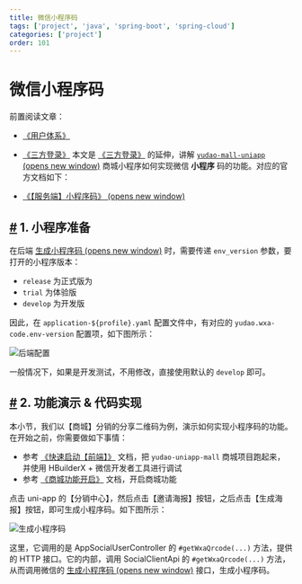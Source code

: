 ```yaml
---
title: 微信小程序码
tags: ['project', 'java', 'spring-boot', 'spring-cloud']
categories: ['project']
order: 101
---
```

# 微信小程序码

前置阅读文章：

 * [《用户体系》](/user-center/)
* [《三方登录》](/social-user/)
 本文是 [《三方登录》](/social-user/) 的延伸，讲解 [`yudao-mall-uniapp`  (opens new window)](https://github.com/yudaocode/yudao-mall-uniapp) 商城小程序如何实现微信 **小程序** 码的功能。对应的官方文档如下：

 * [《【服务端】小程序码》  (opens new window)](https://developers.weixin.qq.com/miniprogram/dev/OpenApiDoc/qrcode-link/qr-code/getQRCode.html)

 ## [#](#_1-小程序准备) 1. 小程序准备

 在后端 [生成小程序码  (opens new window)](https://developers.weixin.qq.com/miniprogram/dev/OpenApiDoc/qrcode-link/qr-code/getUnlimitedQRCode.html) 时，需要传递 `env_version` 参数，要打开的小程序版本：

 * `release` 为正式版为
* `trial` 为体验版
* `develop` 为开发版

 因此，在 `application-${profile}.yaml` 配置文件中，有对应的 `yudao.wxa-code.env-version` 配置项，如下图所示：

 ![后端配置](https://cloud.iocoder.cn/img/%E4%BC%9A%E5%91%98%E6%89%8B%E5%86%8C/%E5%B0%8F%E7%A8%8B%E5%BA%8F%E7%A0%81/%E5%90%8E%E7%AB%AF%E9%85%8D%E7%BD%AE-boot.png)

 一般情况下，如果是开发测试，不用修改，直接使用默认的 `develop` 即可。

 ## [#](#_2-功能演示-代码实现) 2. 功能演示 & 代码实现

 本小节，我们以【商城】分销的分享二维码为例，演示如何实现小程序码的功能。在开始之前，你需要做如下事情：

 * 参考 [《快速启动【前端】》](/quick-start-front) 文档，把 `yudao-uniapp-mall` 商城项目跑起来，并使用 HBuilderX + 微信开发者工具进行调试
* 参考 [《商城功能开启》](/mall/build) 文档，开启商城功能

 点击 uni-app 的【分销中心】，然后点击【邀请海报】按钮，之后点击【生成海报】按钮，即可生成小程序码。如下图所示：

 ![生成小程序码](https://cloud.iocoder.cn/img/%E4%BC%9A%E5%91%98%E6%89%8B%E5%86%8C/%E5%B0%8F%E7%A8%8B%E5%BA%8F%E7%A0%81/%E7%94%9F%E6%88%90%E5%B0%8F%E7%A8%8B%E5%BA%8F%E7%A0%81.png)

 这里，它调用的是 AppSocialUserController 的 `#getWxaQrcode(...)` 方法，提供的 HTTP 接口。它的内部，调用 SocialClientApi 的 `#getWxaQrcode(...)` 方法，从而调用微信的 [生成小程序码  (opens new window)](https://developers.weixin.qq.com/miniprogram/dev/OpenApiDoc/qrcode-link/qr-code/getUnlimitedQRCode.html) 接口，生成小程序码。

